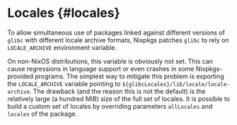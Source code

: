 # Locales {#locales}

To allow simultaneous use of packages linked against different versions of `glibc` with different locale archive formats, Nixpkgs patches `glibc` to rely on `LOCALE_ARCHIVE` environment variable.

On non-NixOS distributions, this variable is obviously not set. This can cause regressions in language support or even crashes in some Nixpkgs-provided programs. The simplest way to mitigate this problem is exporting the `LOCALE_ARCHIVE` variable pointing to `${glibcLocales}/lib/locale/locale-archive`. The drawback (and the reason this is not the default) is the relatively large (a hundred MiB) size of the full set of locales. It is possible to build a custom set of locales by overriding parameters `allLocales` and `locales` of the package.


